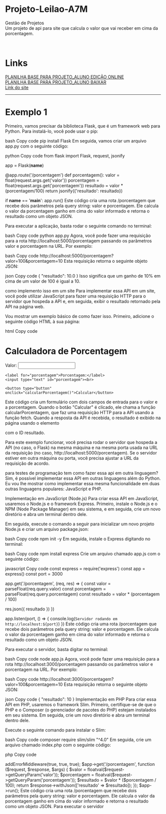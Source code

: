 # Projeto-Leilao-A7M
Gestão de Projetos 
<br>
Um projeto de api para site que calcula o valor que vai receber em cima da porcentagem.
<br>



<br>

# Links

[PLANILHA BASE PARA PROJETO_ALUNO EDIÇÃO ONLINE](https://docs.google.com/spreadsheets/d/1gI2Gk0-D_KltLVE2XS8wdqqOF7CqgYjSPBmQ24J_ESQ/edit?usp=sharing)
<br>
[PLANILHA BASE PARA PROJETO_ALUNO BAIXAR](https://docs.google.com/spreadsheets/d/1XEvBLwEDWD4G38DiWBr-RY4JdXp5XNr5/edit?usp=share_link&ouid=106682525505356259672&rtpof=true&sd=true)
<br>
[Link do site](https://suellenmiranda.github.io/Projeto-Leilao-A7M/)

---

# Exemplo 1

Primeiro, vamos precisar da biblioteca Flask, que é um framework web para Python. Para instalá-lo, você pode usar o pip:

bash
Copy code
pip install Flask
Em seguida, vamos criar um arquivo app.py com o seguinte código:

python
Copy code
from flask import Flask, request, jsonify

app = Flask(__name__)

@app.route('/porcentagem')
def porcentagem():
    valor = float(request.args.get('valor'))
    porcentagem = float(request.args.get('porcentagem'))
    resultado = valor * (porcentagem/100)
    return jsonify({'resultado': resultado})

if __name__ == '__main__':
    app.run()
Este código cria uma rota /porcentagem que recebe dois parâmetros pela query string: valor e porcentagem. Ele calcula o valor da porcentagem ganho em cima do valor informado e retorna o resultado como um objeto JSON.

Para executar a aplicação, basta rodar o seguinte comando no terminal:

bash
Copy code
python app.py
Agora, você pode fazer uma requisição para a rota http://localhost:5000/porcentagem passando os parâmetros valor e porcentagem na URL. Por exemplo:

bash
Copy code
http://localhost:5000/porcentagem?valor=100&porcentagem=10
Esta requisição retorna o seguinte objeto JSON:

json
Copy code
{
  "resultado": 10.0
}
Isso significa que um ganho de 10% em cima de um valor de 100 é igual a 10.

como implemento isso em um site
Para implementar essa API em um site, você pode utilizar JavaScript para fazer uma requisição HTTP para o servidor que hospeda a API e, em seguida, exibir o resultado retornado pela API na página web.

Vou mostrar um exemplo básico de como fazer isso. Primeiro, adicione o seguinte código HTML à sua página:

html
Copy code
<!DOCTYPE html>
<html>
<head>
  <title>Calculadora de Porcentagem</title>
</head>
<body>
  <h1>Calculadora de Porcentagem</h1>
  <form>
    <label for="valor">Valor:</label>
    <input type="text" id="valor"><br>

    <label for="porcentagem">Porcentagem:</label>
    <input type="text" id="porcentagem"><br>

    <button type="button" onclick="calcularPorcentagem()">Calcular</button>
  </form>

  <p id="resultado"></p>

  <script>
    function calcularPorcentagem() {
      const valor = document.getElementById('valor').value;
      const porcentagem = document.getElementById('porcentagem').value;

      // Fazer requisição HTTP para a API
      fetch(`http://localhost:5000/porcentagem?valor=${valor}&porcentagem=${porcentagem}`)
        .then(response => response.json())
        .then(data => {
          // Exibir resultado na página
          document.getElementById('resultado').textContent = `O ganho de ${porcentagem}% em cima de ${valor} é ${data.resultado}.`;
        })
        .catch(error => {
          console.error(error);
          document.getElementById('resultado').textContent = 'Ocorreu um erro ao calcular o ganho de porcentagem.';
        });
    }
  </script>
</body>
</html>
Este código cria um formulário com dois campos de entrada para o valor e a porcentagem. Quando o botão "Calcular" é clicado, ele chama a função calcularPorcentagem, que faz uma requisição HTTP para a API usando a função fetch. Quando a resposta da API é recebida, o resultado é exibido na página usando o elemento <p> com o ID resultado.

Para este exemplo funcionar, você precisa rodar o servidor que hospeda a API (no caso, o Flask) na mesma máquina e na mesma porta usada na URL da requisição (no caso, http://localhost:5000/porcentagem). Se o servidor estiver em outra máquina ou porta, você precisa ajustar a URL da requisição de acordo.




para testes de programação
tem como fazer essa api em outra linguagem?
Sim, é possível implementar essa API em outras linguagens além do Python. Eu vou lhe mostrar como implementar essa mesma funcionalidade em duas outras linguagens populares: JavaScript e PHP.

Implementação em JavaScript (Node.js)
Para criar essa API em JavaScript, usaremos o Node.js e o framework Express. Primeiro, instale o Node.js e o NPM (Node Package Manager) em seu sistema, e em seguida, crie um novo diretório e abra um terminal dentro dele.

Em seguida, execute o comando a seguir para inicializar um novo projeto Node.js e criar um arquivo package.json:

bash
Copy code
npm init -y
Em seguida, instale o Express digitando no terminal:

bash
Copy code
npm install express
Crie um arquivo chamado app.js com o seguinte código:

javascript
Copy code
const express = require('express')
const app = express()
const port = 3000

app.get('/porcentagem', (req, res) => {
  const valor = parseFloat(req.query.valor)
  const porcentagem = parseFloat(req.query.porcentagem)
  const resultado = valor * (porcentagem / 100)

  res.json({ resultado })
})

app.listen(port, () => {
  console.log(`Servidor rodando em http://localhost:${port}`)
})
Este código cria uma rota /porcentagem que recebe dois parâmetros pela query string: valor e porcentagem. Ele calcula o valor da porcentagem ganho em cima do valor informado e retorna o resultado como um objeto JSON.

Para executar o servidor, basta digitar no terminal:

bash
Copy code
node app.js
Agora, você pode fazer uma requisição para a rota http://localhost:3000/porcentagem passando os parâmetros valor e porcentagem na URL. Por exemplo:

bash
Copy code
http://localhost:3000/porcentagem?valor=100&porcentagem=10
Esta requisição retorna o seguinte objeto JSON:

json
Copy code
{
  "resultado": 10
}
Implementação em PHP
Para criar essa API em PHP, usaremos o framework Slim. Primeiro, certifique-se de que o PHP e o Composer (o gerenciador de pacotes do PHP) estejam instalados em seu sistema. Em seguida, crie um novo diretório e abra um terminal dentro dele.

Execute o seguinte comando para instalar o Slim:

bash
Copy code
composer require slim/slim "^4.0"
Em seguida, crie um arquivo chamado index.php com o seguinte código:

php
Copy code
<?php
use Slim\Factory\AppFactory;

require __DIR__ . '/vendor/autoload.php';

$app = AppFactory::create();
$app->addErrorMiddleware(true, true, true);

$app->get('/porcentagem', function ($request, $response, $args) {
  $valor = floatval($request->getQueryParam('valor'));
  $porcentagem = floatval($request->getQueryParam('porcentagem'));
  $resultado = $valor * ($porcentagem / 100);

  return $response->withJson(['resultado' => $resultado]);
});

$app->run();
Este código cria uma rota /porcentagem que recebe dois parâmetros pela query string: valor e porcentagem. Ele calcula o valor da porcentagem ganho em cima do valor informado e retorna o resultado como um objeto JSON.

Para executar o servidor
